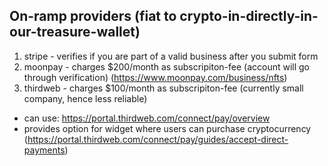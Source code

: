 ## On-ramp providers (fiat to crypto-in-directly-in-our-treasure-wallet)
1. stripe - verifies if you are part of a valid business after you submit form
2. moonpay - charges $200/month as subscripiton-fee (account will go through verification)
  (https://www.moonpay.com/business/nfts)
3. thirdweb - charges $100/month as subscripiton-fee (currently small company, hence less reliable)
  - can use: https://portal.thirdweb.com/connect/pay/overview
  - provides option for widget where users can purchase cryptocurrency
  (https://portal.thirdweb.com/connect/pay/guides/accept-direct-payments)

